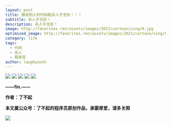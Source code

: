 ```yaml
---
layout: post
title: 据说别人的代码能杀人于无形！！！
subtitle: 杀人于无形！
description: 杀人于无形！
image: http://favorites.ren/assets/images/2021/cartoon/xing/0.jpg
optimized_image: http://favorites.ren/assets/images/2021/cartoon/xing/0.jpg
category: life
tags:
  - 代码
  - 杀人
  - 程序员
author: laughyouth
---
```




![](http://favorites.ren/assets/images/2021/cartoon/bianbie/640.jpeg)
![](http://favorites.ren/assets/images/2021/cartoon/xing/640.jpeg)
![](http://favorites.ren/assets/images/2021/cartoon/xing/640-1.jpeg)
![](http://favorites.ren/assets/images/2021/cartoon/xing/640-2.jpeg)
![](http://favorites.ren/assets/images/2021/cartoon/xing/640-3.jpeg)

**——fin.——**

**作者：了不起**

**本文属公众号：了不起的程序员原创作品，承蒙厚爱，请多关照**

![](http://favorites.ren/assets/images/2021/cartoon/moyu/640-3.jpeg)

